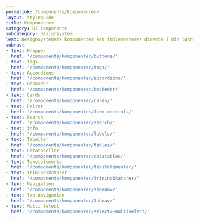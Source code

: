 ```yaml
---
permalink: /components/komponenter/
layout: styleguide
title: Komponenter
category: UI components
subcategory: Designsystem
lead: Designsystemets komponenter kan implementeres direkte i din løsning, og er lette at tilpasse til dit indhold. 
subnav:
- text: Knapper
  href: '/components/komponenter/buttons/' 
- text: Tags
  href: '/components/komponenter/tags/'
- text: Accordions
  href: '/components/komponenter/accordions/'
- text: Beskeder
  href: '/components/komponenter/beskeder/'
- text: Cards
  href: '/components/komponenter/cards/'
- text: Felter
  href: '/components/komponenter/form-controls/'
- text: Search
  href: '/components/komponenter/search/'
- text: info
  href: '/components/komponenter/labels/'
- text: Tabeller
  href: '/components/komponenter/tables/'
- text: Datatabeller
  href: '/components/komponenter/datatables/'
- text: Tekstelementer
  href: '/components/komponenter/tekstelementer/'
- text: Trinindikatorer
  href: '/components/komponenter/trinindikatorer/'
- text: Navigation
  href: '/components/komponenter/sidenav/'
- text: Tab navigation
  href: '/components/komponenter/tabnav/'
- text: Multi Select
  href: '/components/komponenter/select2-multiselect/'
---
```

